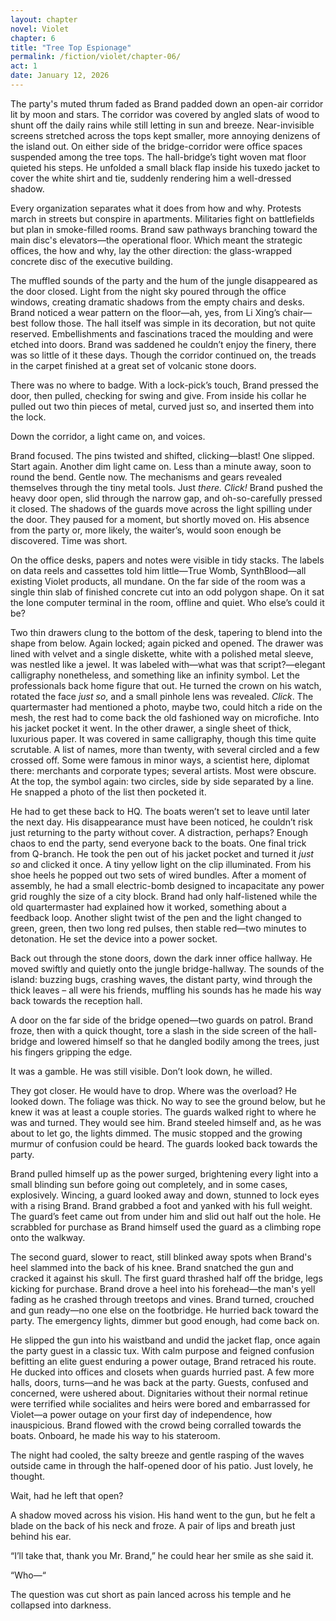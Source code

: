 ```yaml
---
layout: chapter
novel: Violet
chapter: 6
title: "Tree Top Espionage"
permalink: /fiction/violet/chapter-06/
act: 1
date: January 12, 2026
---
```

The party's muted thrum faded as Brand padded down an open-air corridor lit by moon and stars. The corridor was covered by angled slats of wood to shunt off the daily rains while still letting in sun and breeze. Near-invisible screens stretched across the tops kept smaller, more annoying denizens of the island out. On either side of the bridge-corridor were office spaces suspended among the tree tops. The hall-bridge’s tight woven mat floor quieted his steps. He unfolded a small black flap inside his tuxedo jacket to cover the white shirt and tie, suddenly rendering him a well-dressed shadow.

Every organization separates what it does from how and why. Protests march in streets but conspire in apartments. Militaries fight on battlefields but plan in smoke-filled rooms. Brand saw pathways branching toward the main disc's elevators—the operational floor. Which meant the strategic offices, the how and why, lay the other direction: the glass-wrapped concrete disc of the executive building. 

The muffled sounds of the party and the hum of the jungle disappeared as the door closed. Light from the night sky poured through the office windows, creating dramatic shadows from the empty chairs and desks. Brand noticed a wear pattern on the floor—ah, yes, from Li Xing’s chair—best follow those. The hall itself was simple in its decoration, but not quite reserved. Embellishments and fascinations traced the moulding and were etched into doors. Brand was saddened he couldn’t enjoy the finery, there was so little of it these days. Though the corridor continued on, the treads in the carpet finished at a great set of volcanic stone doors. 

There was no where to badge. With a lock-pick’s touch, Brand pressed the door, then pulled, checking for swing and give. From inside his collar he pulled out two thin pieces of metal, curved just so, and inserted them into the lock. 

Down the corridor, a light came on, and voices. 

Brand focused. The pins twisted and shifted, clicking—blast! One slipped. Start again. Another dim light came on. Less than a minute away, soon to round the bend. Gentle now. The mechanisms and gears revealed themselves through the tiny metal tools. Just *there. Click!* Brand pushed the heavy door open, slid through the narrow gap, and oh-so-carefully pressed it closed. The shadows of the guards move across the light spilling under the door. They paused for a moment, but shortly moved on. His absence from the party or, more likely, the waiter’s, would soon enough be discovered. Time was short.

On the office desks, papers and notes were visible in tidy stacks. The labels on data reels and cassettes told him little—True Womb, SynthBlood—all existing Violet products, all mundane. On the far side of the room was a single thin slab of finished concrete cut into an odd polygon shape. On it sat the lone computer terminal in the room, offline and quiet. Who else’s could it be?

Two thin drawers clung to the bottom of the desk, tapering to blend into the shape from below. Again locked; again picked and opened. The drawer was lined with velvet and a single diskette, white with a polished metal sleeve, was nestled like a jewel. It was labeled with—what was that script?—elegant calligraphy nonetheless, and something like an infinity symbol. Let the professionals back home figure that out. He turned the crown on his watch, rotated the face *just so*, and a small pinhole lens was revealed. *Click*. The quartermaster had mentioned a photo, maybe two, could hitch a ride on the mesh, the rest had to come back the old fashioned way on microfiche. Into his jacket pocket it went. In the other drawer, a single sheet of thick, luxurious paper. It was covered in same calligraphy, though this time quite scrutable. A list of names, more than twenty, with several circled and a few crossed off. Some were famous in minor ways, a scientist here, diplomat there: merchants and corporate types; several artists. Most were obscure. At the top, the symbol again: two circles, side by side separated by a line. He snapped a photo of the list then pocketed it.

He had to get these back to HQ. The boats weren’t set to leave until later the next day. His disappearance must have been noticed, he couldn’t risk just returning to the party without cover. A distraction, perhaps? Enough chaos to end the party, send everyone back to the boats. One final trick from Q-branch. He took the pen out of his jacket pocket and turned it *just so* and clicked it once. A tiny yellow light on the clip illuminated. From his shoe heels he popped out two sets of wired bundles. After a moment of assembly, he had a small electric-bomb designed to incapacitate any power grid roughly the size of a city block. Brand had only half-listened while the old quartermaster had explained how it worked, something about a feedback loop. Another slight twist of the pen and the light changed to green, green, then two long red pulses, then stable red—two minutes to detonation. He set the device into a power socket.

Back out through the stone doors, down the dark inner office hallway. He moved swiftly and quietly onto the jungle bridge-hallway. The sounds of the island: buzzing bugs, crashing waves, the distant party, wind through the thick leaves – all were his friends, muffling his sounds has he made his way back towards the reception hall.

A door on the far side of the bridge opened—two guards on patrol. Brand froze, then with a quick thought, tore a slash in the side screen of the hall-bridge and lowered himself so that he dangled bodily among the trees, just his fingers gripping the edge. 

It was a gamble. He was still visible. Don’t look down, he willed.

They got closer. He would have to drop. Where was the overload? He looked down. The foliage was thick. No way to see the ground below, but he knew it was at least a couple stories. The guards walked right to where he was and turned. They would see him. Brand steeled himself and, as he was about to let go, the lights dimmed. The music stopped and the growing murmur of confusion could be heard. The guards looked back towards the party.

Brand pulled himself up as the power surged, brightening every light into a small blinding sun before going out completely, and in some cases, explosively. Wincing, a guard looked away and down, stunned to lock eyes with a rising Brand. Brand grabbed a foot and yanked with his full weight. The guard’s feet came out from under him and slid out half out the hole. He scrabbled for purchase as Brand himself used the guard as a climbing rope onto the walkway.

The second guard, slower to react, still blinked away spots when Brand's heel slammed into the back of his knee. Brand snatched the gun and cracked it against his skull. The first guard thrashed half off the bridge, legs kicking for purchase. Brand drove a heel into his forehead—the man's yell fading as he crashed through treetops and vines. Brand turned, crouched and gun ready—no one else on the footbridge. He hurried back toward the party. The emergency lights, dimmer but good enough, had come back on.

He slipped the gun into his waistband and undid the jacket flap, once again the party guest in a classic tux. With calm purpose and feigned confusion befitting an elite guest enduring a power outage, Brand retraced his route. He ducked into offices and closets when guards hurried past. A few more halls, doors, turns—and he was back at the party. Guests, confused and concerned, were ushered about. Dignitaries without their normal retinue were terrified while socialites and heirs were bored and embarrassed for Violet—a power outage on your first day of independence, how inauspicious. Brand flowed with the crowd being corralled towards the boats. Onboard, he made his way to his stateroom.

The night had cooled, the salty breeze and gentle rasping of the waves outside came in through the half-opened door of his patio. Just lovely, he thought.

Wait, had he left that open? 

A shadow moved across his vision. His hand went to the gun, but he felt a blade on the back of his neck and froze. A pair of lips and breath just behind his ear.

“I’ll take that, thank you Mr. Brand,” he could hear her smile as she said it. 

“Who—“

The question was cut short as pain lanced across his temple and he collapsed into darkness.